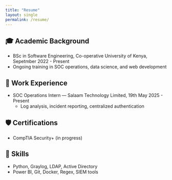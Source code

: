 ```yaml
---
title: "Resume"
layout: single
permalink: /resume/
---
```


## 🎓 Academic Background
- BSc in Software Engineering, Co-operative University of Kenya, Sepetmber 2022 - Present
- Ongoing training in SOC operations, data science, and web development

## 💼 Work Experience
- SOC Operations Intern — Salaam Technology Limited, 19th May 2025 - Present
  - Log analysis, incident reporting, centralized authentication

## 🛡️ Certifications
- CompTIA Security+ (in progress)


## 🧠 Skills
- Python, Graylog, LDAP, Active Directory
- Power BI, Git, Docker, Regex, SIEM tools
